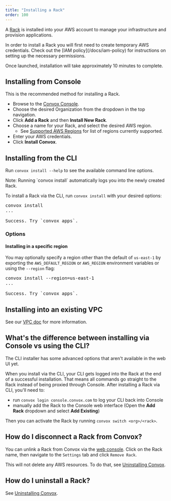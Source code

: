 ```yaml
---
title: "Installing a Rack"
order: 100
---
```


A [Rack](/docs/rack) is installed into your AWS account to manage your infrastructure and provision applications.

<div class="block-callout block-show-callout type-info" markdown="1">
In order to install a Rack you will first need to create temporary AWS credentials. Check out the [IAM policy](/docs/iam-policy) for instructions on setting up the necessary permissions.
</div>

Once launched, installation will take approximately 10 minutes to complete.

## Installing from Console

This is the recommended method for installing a Rack.

* Browse to the [Convox Console](https://console.convox.com/).
* Choose the desired Organization from the dropdown in the top navigation.
* Click **Add a Rack** and then **Install New Rack**.
* Choose a name for your Rack, and select the desired AWS region.
  - See [Supported AWS Regions](/docs/supported-aws-regions) for list of regions currently supported.
* Enter your AWS credentials.
* Click **Install Convox**.

## Installing from the CLI

Run `convox install --help` to see the available command line options.

<div class="block-callout block-show-callout type-info" markdown="1">
Note: Running `convox install` automatically logs you into the newly created Rack.
</div>

To install a Rack via the CLI, run `convox install` with your desired options:

<pre class="terminal">
<span class="command">convox install</span>
...

Success. Try `convox apps`.
</pre>

### Options

#### Installing in a specific region

You may optionally specify a region other than the default of `us-east-1` by exporting the `AWS_DEFAULT_REGION` or `AWS_REGION` environment variables or using the `--region` flag:

<pre class="terminal">
<span class="command">convox install --region=us-east-1</span>
...

Success. Try `convox apps`.
</pre>


## Installing into an existing VPC

See our [VPC doc](/docs/vpc-configurations#installing-into-an-existing-vpc) for more information.

## What's the difference between installing via Console vs using the CLI?

The CLI installer has some advanced options that aren't available in the web UI yet.

When you install via the CLI, your CLI gets logged into the Rack at the end of a successful installation. That means all commands go straight to the Rack instead of being proxied through Console. After installing a Rack via CLI, you'll need to:

- run `convox login console.convox.com` to log your CLI back into Console
- manually add the Rack to the Console web interface (Open the **Add Rack** dropdown and select **Add Existing**)

Then you can activate the Rack by running `convox switch <org>/<rack>`.

## How do I disconnect a Rack from Convox?

You can unlink a Rack from Convox via the [web console](https://console.convox.com/). Click on the Rack name, then navigate to the `Settings` tab and click `Remove Rack`.

This will not delete any AWS resources. To do that, see [Uninstalling Convox](/docs/uninstalling-convox/).


## How do I uninstall a Rack?

See [Uninstalling Convox](/docs/uninstalling-convox/).
